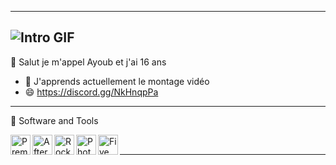-------------------------------------------------------------------------------------------------------
![Intro GIF](https://steamuserimages-a.akamaihd.net/ugc/966480504636110298/611BA65F8E35F3D9CA2E6F4FC31A6CCE29098859/?imw=5000&imh=5000&ima=fit&impolicy=Letterbox&imcolor=%23000000&letterbox=false)
-------------------------------------------------------------------------------------------------------
 👋 Salut je m'appel Ayoub et j'ai 16 ans

- 🌱 J'apprends actuellement le montage vidéo
- 😄 https://discord.gg/NkHnqpPa
-------------------------------------------------------------------------------------------------------
 📐 Software and Tools

<img align="left" height="32px" width="32px" alt="Premiere Pro logo" src="https://upload.wikimedia.org/wikipedia/commons/thumb/4/40/Adobe_Premiere_Pro_CC_icon.svg/1200px-Adobe_Premiere_Pro_CC_icon.svg.png">
<img align="left" height="32px" width="32px" alt="After Effect logo" src="https://upload.wikimedia.org/wikipedia/commons/thumb/c/cb/Adobe_After_Effects_CC_icon.svg/512px-Adobe_After_Effects_CC_icon.svg.png">
<img align="left" height="32px" width="32px" alt="Rockstar Editor logo" src="https://static.wikia.nocookie.net/esgta/images/8/84/EditorRocsktarLogo.jpg/revision/latest?cb=20150415192003">
<img align="left" height="32px" width="32px" alt="Photoshop logo" src="https://upload.wikimedia.org/wikipedia/commons/thumb/a/af/Adobe_Photoshop_CC_icon.svg/1051px-Adobe_Photoshop_CC_icon.svg.png">
<img align="left" height="32px" width="32px" alt="FiveM logo" src="https://img.icons8.com/color/50/000000/fivem.png">
<br/>

-------------------------------------------------------------------------------------------------------
